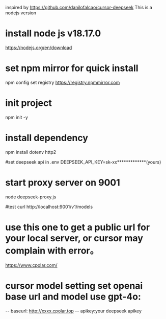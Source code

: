 inspired by https://github.com/danilofalcao/cursor-deepseek
This is a nodejs version 

# install node js v18.17.0
https://nodejs.org/en/download
# set npm mirror for quick install
npm config set registry https://registry.npmmirror.com
# init project
npm init -y

# install dependency
npm install dotenv http2

#set deepseek api in .env
DEEPSEEK_API_KEY=sk-xx*************(yours)

# start proxy server on 9001
node deepseek-proxy.js

#test 
curl http://localhost:9001/v1/models

# use this one to get a public url for your local server, or cursor may complain with error。
https://www.cpolar.com/

# cursor model setting set openai base url and model use gpt-4o:
-- baseurl: http://xxxx.cpolar.top
-- apikey:your deepseek apikey


  
